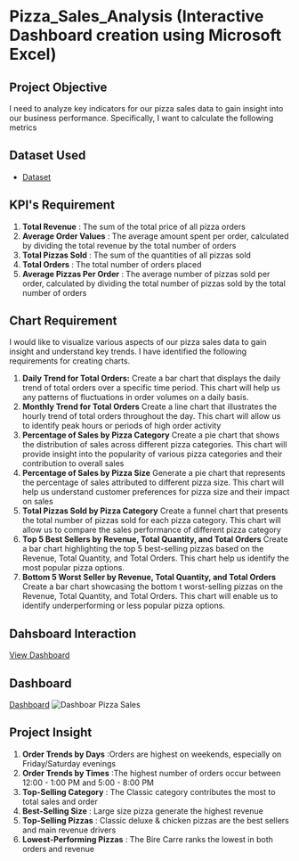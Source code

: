 # Pizza_Sales_Analysis (Interactive Dashboard creation using Microsoft Excel)
## Project Objective
I need to analyze key indicators for our pizza sales data to gain insight into our business performance. Specifically, I want to calculate the following metrics

## Dataset Used
- <a href="https://github.com/ifanapridarahman/Data_Analysis_Dashboard_Excel/blob/main/pizza_sales.xlsx">Dataset</a>

## KPI's Requirement

1. **Total Revenue** : The sum of the total price of all pizza orders
2. **Average Order Values** : The average amount spent per order, calculated by dividing the total revenue by the total number of orders
3. **Total Pizzas Sold** : The sum of the quantities of all pizzas sold
4. **Total Orders** : The total number of orders placed
5. **Average Pizzas Per Order** : The average number of pizzas sold per order, calculated by dividing the total number of pizzas sold by the total number of orders

## Chart Requirement
I would like to visualize various aspects of our pizza sales data to gain insight and understand key trends. I have identified the following requirements for creating charts.
1. **Daily Trend for Total Orders:** 
Create a bar chart that displays the daily trend of total orders over a specific time period. This chart will help us any patterns of fluctuations in order volumes on a daily basis.
2. **Monthly Trend for Total Orders**
Create a line chart that illustrates the hourly trend of total orders throughout the day. This chart will allow us to identify peak hours or periods of high order activity
3. **Percentage of Sales by Pizza Category**
Create a pie chart that shows the distribution of sales across different pizza categories. This chart will provide insight into the popularity of various pizza categories and their contribution to overall sales
4. **Percentage of Sales by Pizza Size**
Generate a pie chart that represents the percentage of sales attributed to different pizza size. This chart will help us understand customer preferences for pizza size and their impact on sales
5. **Total Pizzas Sold by Pizza Category**
Create a funnel chart that presents the total number of pizzas sold for each pizza category. This chart will allow us to compare the sales performance of different pizza category
6. **Top 5 Best Sellers by Revenue, Total Quantity, and Total Orders**
Create a bar chart highlighting the top 5 best-selling pizzas based on the Revenue, Total Quantity, and Total Orders. This chart help us identify the most popular pizza options.
7. **Bottom 5 Worst Seller by Revenue, Total Quantity, and Total Orders**
Create a bar chart showcasing the bottom t worst-selling pizzas on the Revenue, Total Quantity, and Total Orders. This chart will enable us to identify underperforming or less popular pizza options.

## Dahsboard Interaction
<a href="https://github.com/ifanapridarahman/Data_Analysis_Dashboard_Excel/blob/main/pizza_sales.xlsx">View Dashboard</a>

## Dashboard

<a href="https://github.com/ifanapridarahman/Data_Analysis_Dashboard_Excel/blob/main/Dashboar%20Pizza%20Sales.png">Dashboard</a>
![Dashboar Pizza Sales](https://github.com/user-attachments/assets/447295bc-a866-43c8-9284-cd32d4140b29)

## Project Insight
1. **Order Trends by Days** :Orders are highest on weekends, especially on Friday/Saturday evenings
2. **Order Trends by Times** :The highest number of orders occur between 12:00 - 1:00 PM and 5:00 - 8:00 PM
3. **Top-Selling Category** : The Classic category contributes the most to total sales and order
4. **Best-Selling Size** : Large size pizza generate the highest revenue
5. **Top-Selling Pizzas** : Classic deluxe & chicken pizzas are the best sellers and main revenue drivers
6. **Lowest-Performing Pizzas** : The Bire Carre ranks the lowest in both orders and revenue





